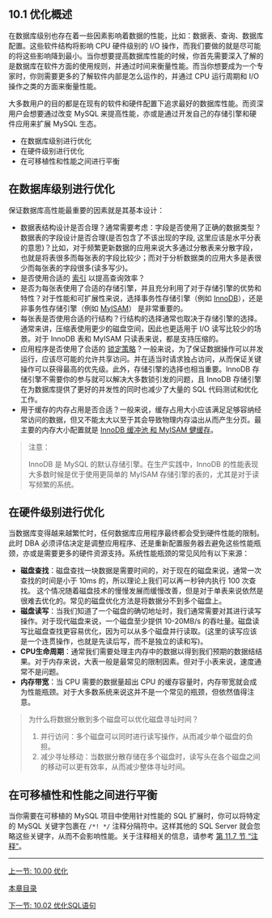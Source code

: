 ##  10.1 优化概述

在数据库级别也存在着一些因素影响着数据的性能，比如：数据表、查询、数据库配置。这些软件结构将影响 CPU 硬件级别的 I/O 操作，而我们要做的就是尽可能的将这些影响降到最小。当你想要提高数据库性能的时候，你首先需要深入了解的是数据库在软件方面的使用规则，并通过时间来衡量性能。而当你想要成为一个专家时，你则需要更多的了解软件内部是怎么运作的，并通过 CPU 运行周期和 I/O 操作之类的方面来衡量性能。


大多数用户的目的都是在现有的软件和硬件配置下追求最好的数据库性能。而资深用户会想要通过改变 MySQL 来提高性能，亦或是通过开发自己的存储引擎和硬件应用来扩展 MySQL 生态。

- 在数据库级别进行优化
- 在硬件级别进行优化
- 在可移植性和性能之间进行平衡

## 在数据库级别进行优化

保证数据库高性能最重要的因素就是其基本设计：
+ 数据表结构设计是否合理？通常需要考虑：字段是否使用了正确的数据类型？数据表的字段设计是否合理(是否包含了不该出现的字段, 这里应该是水平分表的意思)？比如，对于频繁更新数据的应用来说大多通过分散表来分散字段，也就是将表很多而每张表的字段比较少；而对于分析数据类的应用大多是表很少而每张表的字段很多(读多写少)。
+ 是否使用合适的 [索引](10.03_优化和索引.md) 以提高查询效率？
+ 是否为每张表使用了合适的存储引擎，并且充分利用了对于存储引擎的优势和特性？对于性能和可扩展性来说，选择事务性存储引擎（例如 [InnoDB](10.05_优化InnoDB表.md)），还是非事务性存储引擎（例如 [MyISAM](10.06_优化MyISAM表.md)） 是非常重要的。
+ 每张表是否使用合适的行结构？行结构的选择通常也取决于存储引擎的选择。通常来讲，压缩表使用更少的磁盘空间，因此也更适用于 I/O 读写比较少的场景。对于 InnoDB 表和 MyISAM 只读表来说，都是支持压缩的。
+ 应用程序是否使用了合适的 [锁定策略](10.11_优化锁定操作.md)？一般来说，为了保证数据操作可以并发运行，应该尽可能的允许共享访问。并在适当时请求独占访问，从而保证关键操作可以获得最高的优先级。此外，存储引擎的选择也相当重要。InnoDB 存储引擎不需要你的参与就可以解决大多数锁引发的问题，且 InnoDB 存储引擎在为数据库提供了更好的并发性的同时也减少了大量的 SQL 代码测试和优化工作。
+ 用于缓存的内存占用是否合适？一般来说，缓存占用大小应该满足足够容纳经常访问的数据，但又不能太大以至于其会导致物理内存溢出从而产生分页。最主要的内存大小配置就是 [InnoDB 缓冲池 和 MyISAM 健缓存](10.10_缓冲和缓存.md)。

> 注意：
> 
> InnoDB 是 MySQL 的默认存储引擎。在生产实践中，InnoDB 的性能表现大多数时候是优于使用更简单的 MyISAM 存储引擎的表的，尤其是对于读写频繁的系统。

## 在硬件级别进行优化

当数据库变得越来越繁忙时，任何数据库应用程序最终都会受到硬件性能的限制。此时 DBA 必须评估决定是调整应用程序、还是重新配置服务器去避免这些性能瓶颈，亦或是需要更多的硬件资源支持。系统性能瓶颈的常见风险有以下来源：
+ **磁盘查找**：磁盘查找一块数据是需要时间的，对于现在的磁盘来说，通常一次查找的时间是小于 10ms 的，所以理论上我们可以再一秒钟内执行 100 次查找。 这个情况随着磁盘技术的慢慢发展而缓慢改善，但是对于单表来说依然是很难去优化的。常见的磁盘优化方法是将数据分不到多个磁盘上。
+ **磁盘读写**：当我们知道了一个磁盘的确切地址时，我们通常需要对其进行读写操作。对于现代磁盘来说，一个磁盘至少提供 10-20MB/s 的吞吐量。磁盘读写比磁盘查找更容易优化，因为可以从多个磁盘并行读取。(这里的读写应该是一个连贯操作，也就是先读后写，而不是独立的读和写)。
+ **CPU生命周期**：通常我们需要处理主内存中的数据以得到我们预期的数据结结果。对于内存来说，大表一般是最常见的限制因素。但对于小表来说，速度通常不是问题。
+ **内存带宽**：当 CPU 需要的数据量超出 CPU 的缓存容量时，内存带宽就会成为性能瓶颈。对于大多数系统来说这并不是一个常见的瓶颈，但依然值得注意。

> 为什么将数据分散到多个磁盘可以优化磁盘寻址时间？
> 
> 1. 并行访问：多个磁盘可以同时进行读写操作，从而减少单个磁盘的负担。
> 2. 减少寻址移动：当数据分散存储在多个磁盘时，读写头在各个磁盘之间的移动可以更有效率，从而减少整体寻址时间。

## 在可移植性和性能之间进行平衡

当你需要在可移植的 MySQL 项目中使用针对性能的 SQL 扩展时，你可以将特定的 MySQL 关键字包裹在 `/*! */` 注释分隔符中。这样其他的 SQL Server 就会忽略这些关键字，从而不会影响性能。关于注释相关的信息，请参考 [第 11.7 节 “注释”](../11_语言结构/11.07_注释.md)。


***

[上一节: 10.00 优化](10.00_优化.md)

[本章目录](10.00_优化.md)

[下一节: 10.02 优化SQL语句](10.02.00_优化SQL语句.md)